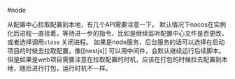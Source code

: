 #node 

从配置中心拉取配置到本地，有几个API需要注意一下。
默认情况下nacos在实例化后进程一直挂着，等待进一步的指令，比如是继续监听配置中心文件是否更改，或者选择调用`close` 关闭进程。
如果是node服务，后台服务的话可以选择在启动项目的时候去拉取配置，像[[nestjs]] 可以用中间件，会默认继续运行后续脚本。
但是如果是web项目需要注意在拉取配置的时机，应该在打包的时候拉去配置到本地，随后进行打包，运行时机不一样。

[string]::any